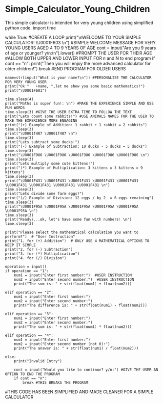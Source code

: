 # Simple_Calculator_Young_Children
This simple calculator is intended for very young children using simplified python code. 
import time

while True: #CREATE A LOOP
    print("\nWELCOME TO YOUR SIMPLE CALCULATOR! \U0001F603 \n")  #SIMPLE WELCOME MESSAGE FOR VERY YOUNG USERS AGED 4 TO 9 YEARS OF AGE
    cont = input("Are you 9 years of age or younger? y/n:\n").lower() #PROMPT THE USER FOR THEIR AGE #ALLOW BOTH UPPER AND LOWER INPUT FOR n and N to end program
    if cont == "n":
        print("Then you will enjoy the more advanced calculator for older children!")
        break #END PROGRAM FOR OLDER USERS

    name=str(input("What is your name?\n")) #PERSONALISE THE CALCULATOR FOR VERY YOUNG USER
    print("Ok "   +name, ",let me show you some basic mathematics!")
    print("\U0001F601")

    time.sleep(4)
    print("Maths is super fun!: \n") #MAKE THE EXPERIENCE SIMPLE AND USE FUN WORDS
    time.sleep(3) #GIVE THE USER EXTRA TIME TO FOLLOW THE TEXT
    print("Lets count some rabbits!") #USE ANIMALS NAMES FOR THE USER TO MAKE THE EXPERIENCE MORE ENGAGING
    print("(+) Example of Addition: 1 rabbit + 1 rabbit = 2 rabbits")
    time.sleep(3)
    print("\U0001f407 \U0001f407 \n")
    time.sleep(3)
    print("Lets subtract some ducks!")
    print("(-) Example of Subtraction: 10 ducks - 5 ducks = 5 ducks")
    time.sleep(3)
    print("\U0001F986 \U0001F986 \U0001F986 \U0001F986 \U0001F986 \n")
    time.sleep(3)
    print("Lets multiply some cute kittens!")
    print("(*) Example of Multiplication: 3 kittens x 3 kittens = 9 kittens")
    time.sleep(3)
    print("\U0001F431 \U0001F431 \U0001F431 \U0001F431 \U0001F431 \U0001F431 \U0001F431 \U0001F431 \U0001F431 \n")
    time.sleep(3)
    print("Lets divide some farm eggs!")
    print("(/) Example of Division: 12 eggs / by 2  = 6 eggs remaining")
    time.sleep(3)
    print("\U0001F95A \U0001F95A \U0001F95A \U0001F95A \U0001F95A \U0001F95A \n")
    time.sleep(3)
    print("Ready?...ok, let's have some fun with numbers! \n")
    time.sleep(3)

    print("Please select the mathematical calculation you want to perform?")  # "User Instruction"
    print("1. for (+) Addition")  # ONLY USE 4 MATHEMATICAL OPTIONS TO KEEP IT SIMPLE
    print("2. for (-) Subtraction")
    print("3. for (*) Multiplication")
    print("4. for (/) Division")

    operation = input()
    if operation == "1":
        num1 = input("Enter first number:")  #USER INSTRUCTION
        num2 = input("Enter second number:")  #USER INSTRUCTION
        print("The sum is: " + str(float(num1) + float(num2)))

    elif operation == "2":
        num1 = input("Enter first number:")
        num2 = input("Enter second number:")
        print("The difference is: " + str(float(num1) - float(num2)))

    elif operation == "3":
        num1 = input("Enter first number:")
        num2 = input("Enter second number:")
        print("The sum is: " + str(float(num1) * float(num2)))

    elif operation == "4":
        num1 = input("Enter first number:")
        num2 = input("Enter second number (not 0):")
        print("The answer is: " + str(float(num1) / float(num2)))

    else:
        print("Invalid Entry")

        cont = input("Would you like to continue? y/n:") #GIVE THE USER AN OPTION TO END THE PROGRAM
        if cont == "n":
            break #THIS BREAKS THE PROGRAM

#THIS CODE HAS BEEN SIMPLIFIED AND MADE CLEANER FOR A SIMPLE CALCULATOR
